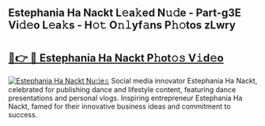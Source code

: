 ## Estephania Ha Nackt L𝚎a𝚔ed N𝚞𝚍e - Part-g3E Vi𝚍𝚎o L𝚎a𝚔s - H𝚘𝚝 O𝚗𝚕yf𝚊ns P𝚑𝚘tos zLwry

# <h2><a href="http://kf19d7.oniu.top/?m=Estephania+Ha+Nackt">🔗👉 🔴 Estephania Ha Nackt P𝚑ot𝚘𝚜 V𝚒d𝚎o</a></h2>

[![Estephania Ha Nackt Nu𝚍e𝚜](https://i.imgur.com/0qMVB7G.gif)](http://kf19d7.oniu.top/?m=Estephania+Ha+Nackt)
Social media innovator Estephania Ha Nackt, celebrated for publishing dance and lifestyle content, featuring dance presentations and personal vlogs. Inspiring entrepreneur Estephania Ha Nackt, famed for their innovative business ideas and commitment to success.  
